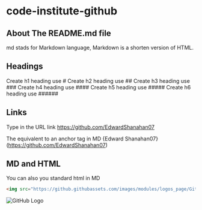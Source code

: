 # code-institute-github
## About The README.md file
md stads for Markdown language, Markdown is a shorten version of HTML.

## Headings
Create h1 heading use #
Create h2 heading use ##
Create h3 heading use ###
Create h4 heading use ####
Create h5 heading use #####
Create h6 heading use ######

## Links
Type in the URL link
https://github.com/EdwardShanahan07

The equivalent to an anchor tag in MD
{Edward Shanahan07}(https://github.com/EdwardShanahan07)

## MD and HTML
You can also you standard html in MD

```html
<img src="https://github.githubassets.com/images/modules/logos_page/GitHub-Mark.png" alt="GitHub Logo">
```

<img src="https://github.githubassets.com/images/modules/logos_page/GitHub-Mark.png" alt="GitHub Logo">